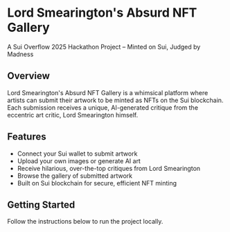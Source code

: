 # Lord Smearington's Absurd NFT Gallery

A Sui Overflow 2025 Hackathon Project – Minted on Sui, Judged by Madness

## Overview

Lord Smearington's Absurd NFT Gallery is a whimsical platform where artists can submit their artwork to be minted as NFTs on the Sui blockchain. Each submission receives a unique, AI-generated critique from the eccentric art critic, Lord Smearington himself.

## Features

- Connect your Sui wallet to submit artwork
- Upload your own images or generate AI art
- Receive hilarious, over-the-top critiques from Lord Smearington
- Browse the gallery of submitted artwork
- Built on Sui blockchain for secure, efficient NFT minting

## Getting Started

Follow the instructions below to run the project locally.
